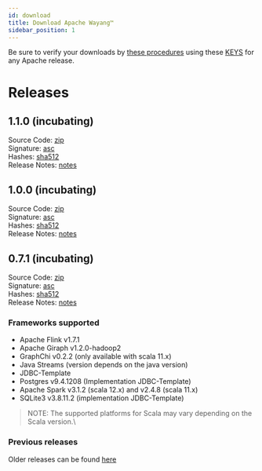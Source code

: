 ```yaml
---
id: download
title: Download Apache Wayang™
sidebar_position: 1
---
```


<!--

  Licensed to the Apache Software Foundation (ASF) under one or more
  contributor license agreements.  See the NOTICE file distributed with
  this work for additional information regarding copyright ownership.
  The ASF licenses this file to You under the Apache License, Version 2.0
  (the "License"); you may not use this file except in compliance with
  the License.  You may obtain a copy of the License at

      http://www.apache.org/licenses/LICENSE-2.0

  Unless required by applicable law or agreed to in writing, software
  distributed under the License is distributed on an "AS IS" BASIS,
  WITHOUT WARRANTIES OR CONDITIONS OF ANY KIND, either express or implied.
  See the License for the specific language governing permissions and
  limitations under the License.

-->


Be sure to verify your downloads by [these procedures](https://www.apache.org/info/verification) using these [KEYS](https://downloads.apache.org/incubator/wayang/KEYS) for any Apache release.

# Releases

## 1.1.0 (incubating)  
Source Code: [zip](https://www.apache.org/dyn/closer.lua/incubator/wayang/1.1.0/apache-wayang-incubating-1.1.0-source-release.zip?action=download)\
Signature: [asc](https://downloads.apache.org/incubator/wayang/1.1.0/apache-wayang-incubating-1.1.0-source-release.zip.asc)\
Hashes: [sha512](https://downloads.apache.org/incubator/wayang/1.1.0/apache-wayang-incubating-1.1.0-source-release.zip.sha512)\
Release Notes: [notes](https://downloads.apache.org/incubator/wayang/1.1.0/RELEASE_NOTES)

## 1.0.0 (incubating)  
Source Code: [zip](https://www.apache.org/dyn/closer.lua/incubator/wayang/1.0.0/apache-wayang-incubating-1.0.0-source-release.zip?action=download)\
Signature: [asc](https://downloads.apache.org/incubator/wayang/1.0.0/apache-wayang-incubating-1.0.0-source-release.zip.asc)\
Hashes: [sha512](https://downloads.apache.org/incubator/wayang/1.0.0/apache-wayang-incubating-1.0.0-source-release.zip.sha512)\
Release Notes: [notes](https://downloads.apache.org/incubator/wayang/1.0.0/RELEASE_NOTES)

## 0.7.1 (incubating)  
Source Code: [zip](https://www.apache.org/dyn/closer.lua/incubator/wayang/0.7.1/apache-wayang-incubating-0.7.1-source-release.zip?action=download)\
Signature: [asc](https://downloads.apache.org/incubator/wayang/0.7.1/apache-wayang-incubating-0.7.1-source-release.zip.asc)\
Hashes: [sha512](https://downloads.apache.org/incubator/wayang/0.7.1/apache-wayang-incubating-0.7.1-source-release.zip.sha512)\
Release Notes: [notes](https://downloads.apache.org/incubator/wayang/0.7.1/RELEASE_NOTES)
  
  
### Frameworks supported
- Apache Flink v1.7.1
- Apache Giraph v1.2.0-hadoop2
- GraphChi v0.2.2 (only available with scala 11.x)
- Java Streams (version depends on the java version)
- JDBC-Template
- Postgres v9.4.1208 (Implementation JDBC-Template)
- Apache Spark v3.1.2 (scala 12.x) and v2.4.8 (scala 11.x)
- SQLite3 v3.8.11.2 (implementation JDBC-Template)

> NOTE: The supported platforms for Scala may vary depending on the Scala version.\
  
### Previous releases
Older releases can be found [here](https://downloads.apache.org/incubator/wayang/)
  
  
